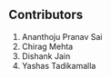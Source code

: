 Contributors
------------
1. Ananthoju Pranav Sai
2. Chirag Mehta
3. Dishank Jain
4. Yashas Tadikamalla
